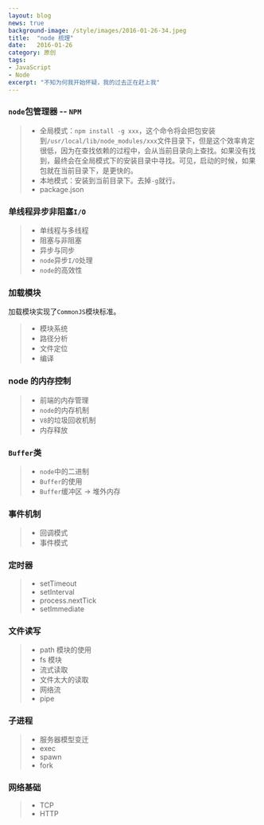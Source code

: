 ```yaml
---
layout: blog
news: true
background-image: /style/images/2016-01-26-34.jpeg
title:  "node 梳理"
date:   2016-01-26
category: 原创
tags:
- JavaScript
- Node
excerpt: "不知为何我开始怀疑，我的过去正在赶上我"
---
```


### `node`包管理器 -- `NPM`

> * 全局模式：`npm install -g xxx`，这个命令将会把包安装到`/usr/local/lib/node_modules/xxx`文件目录下，但是这个效率肯定很低，因为在查找依赖的过程中，会从当前目录向上查找。如果没有找到，最终会在全局模式下的安装目录中寻找。可见，启动的时候，如果包就在当前目录下，是更快的。
> * 本地模式：安装到当前目录下。去掉`-g`就行。
> * package.json

### 单线程异步非阻塞`I/O`

> * 单线程与多线程
> * 阻塞与非阻塞
> * 异步与同步
> * `node`异步`I/O`处理
> * `node`的高效性

### 加载模块

加载模块实现了`CommonJS`模块标准。

> * 模块系统
> * 路径分析
> * 文件定位
> * 编译

### node 的内存控制

> * 前端的内存管理
> * `node`的内存机制
> * `V8`的垃圾回收机制
> * 内存释放

### `Buffer`类

> * `node`中的二进制
> * `Buffer`的使用
> * `Buffer`缓冲区 -> 堆外内存

### 事件机制

> * 回调模式
> * 事件模式

### 定时器

> * setTimeout
> * setInterval
> * process.nextTick
> * setImmediate

### 文件读写

> * path 模块的使用
> * fs 模块
> * 流式读取
> * 文件太大的读取
> * 网络流
> * pipe

### 子进程

> * 服务器模型变迁
> * exec
> * spawn
> * fork

### 网络基础

> * TCP
> * HTTP

###
